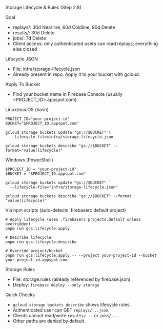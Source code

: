 Storage Lifecycle & Rules (Step 2.8)

Goal
- replays/: 30d Nearline, 60d Coldline, 90d Delete
- results/: 30d Delete
- jobs/: 7d Delete
- Client access: only authenticated users can read replays; everything else closed

Lifecycle JSON
- File: infra/storage-lifecycle.json
- Already present in repo. Apply it to your bucket with gcloud.

Apply To Bucket
- Find your bucket name in Firebase Console (usually <PROJECT_ID>.appspot.com).

Linux/macOS (bash)
```
PROJECT_ID="your-project-id"
BUCKET="$PROJECT_ID.appspot.com"

gcloud storage buckets update "gs://$BUCKET" \
  --lifecycle-file=infra/storage-lifecycle.json

gcloud storage buckets describe "gs://$BUCKET" --format="value(lifecycle)"
```

Windows (PowerShell)
```
$PROJECT_ID = "your-project-id"
$BUCKET = "$PROJECT_ID.appspot.com"

gcloud storage buckets update "gs://$BUCKET" `
  --lifecycle-file="infra/storage-lifecycle.json"

gcloud storage buckets describe "gs://$BUCKET" --format "value(lifecycle)"
```

Via npm scripts (auto-detects .firebaserc default project)
```
# Apply lifecycle (uses .firebaserc projects.default unless overridden)
pnpm run gcs:lifecycle:apply

# Describe lifecycle
pnpm run gcs:lifecycle:describe

# Override project/bucket
pnpm run gcs:lifecycle:apply -- --project your-project-id --bucket your-project-id.appspot.com
```

Storage Rules
- File: storage.rules (already referenced by firebase.json)
- Deploy: `firebase deploy --only storage`

Quick Checks
- `gcloud storage buckets describe` shows lifecycle rules.
- Authenticated user can GET `replays/...json`.
- Clients cannot read/write `results/...` or `jobs/...`.
- Other paths are denied by default.
